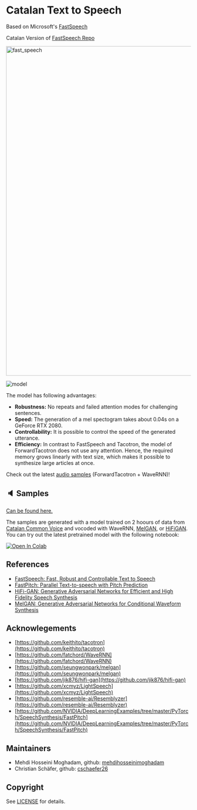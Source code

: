 # Catalan Text to Speech 

Based on Microsoft's [FastSpeech](https://www.microsoft.com/en-us/research/blog/fastspeech-new-text-to-speech-model-improves-on-speed-accuracy-and-controllability/)

Catalan Version of [FastSpeech Repo](https://github.com/as-ideas/ForwardTacotron)


<img width="897" alt="fast_speech" src="https://user-images.githubusercontent.com/53477752/164887535-20ac8f83-476b-4174-8ba8-8387674213f9.png">
<br>

![model](https://user-images.githubusercontent.com/53477752/164887584-58c4cbea-5f94-4483-a1a6-43c84faa326b.png)


<!-- <p align="center">
  <img src="assets/model.png" width="700" />
</p>
<p align="center">
  <b>Figure 1:</b> Model Architecture.
</p>
 -->
The model has following advantages:
- **Robustness:** No repeats and failed attention modes for challenging sentences.
- **Speed:** The generation of a mel spectogram takes about 0.04s on a GeForce RTX 2080.
- **Controllability:** It is possible to control the speed of the generated utterance.
- **Efficiency:** In contrast to FastSpeech and Tacotron, the model of ForwardTacotron
does not use any attention. Hence, the required memory grows linearly with text size, which makes it possible to synthesize large articles at once.




Check out the latest [audio samples](https://mehdihosseinimoghadam.github.io//posts/2022/04/Catalan-Text-To-Speech/) (ForwardTacotron + WaveRNN)!


## 🔈 Samples

[Can be found here.](https://mehdihosseinimoghadam.github.io//posts/2022/04/Catalan-Text-To-Speech/)

The samples are generated with a model trained on 2 hoours of data from [Catalan Common Voice](https://commonvoice.mozilla.org/en/datasets) and vocoded with WaveRNN, [MelGAN](https://github.com/seungwonpark/melgan), or [HiFiGAN](https://github.com/jik876/hifi-gan). 
You can try out the latest pretrained model with the following notebook:  

[![Open In Colab](https://colab.research.google.com/assets/colab-badge.svg)](https://colab.research.google.com/github/mehdihosseinimoghadam/Catalan-Text-to-Speech/blob/master/Catalan_Text_To_Speeh_Demo.ipynb)




## References

* [FastSpeech: Fast, Robust and Controllable Text to Speech](https://arxiv.org/abs/1905.09263)
* [FastPitch: Parallel Text-to-speech with Pitch Prediction](https://arxiv.org/abs/2006.06873)
* [HiFi-GAN: Generative Adversarial Networks for Efficient and High Fidelity Speech Synthesis](https://arxiv.org/abs/2010.05646)
* [MelGAN: Generative Adversarial Networks for Conditional Waveform Synthesis](https://arxiv.org/abs/1910.06711)

## Acknowlegements

* [https://github.com/keithito/tacotron](https://github.com/keithito/tacotron)
* [https://github.com/fatchord/WaveRNN](https://github.com/fatchord/WaveRNN)
* [https://github.com/seungwonpark/melgan](https://github.com/seungwonpark/melgan)
* [https://github.com/jik876/hifi-gan](https://github.com/jik876/hifi-gan)
* [https://github.com/xcmyz/LightSpeech](https://github.com/xcmyz/LightSpeech)
* [https://github.com/resemble-ai/Resemblyzer](https://github.com/resemble-ai/Resemblyzer)
* [https://github.com/NVIDIA/DeepLearningExamples/tree/master/PyTorch/SpeechSynthesis/FastPitch](https://github.com/NVIDIA/DeepLearningExamples/tree/master/PyTorch/SpeechSynthesis/FastPitch)

## Maintainers

* Mehdi Hosseini Moghadam, github: [mehdihosseinimoghadam](https://github.com/mehdihosseinimoghadam) 
* Christian Schäfer, github: [cschaefer26](https://github.com/cschaefer26)

## Copyright

See [LICENSE](LICENSE) for details.
